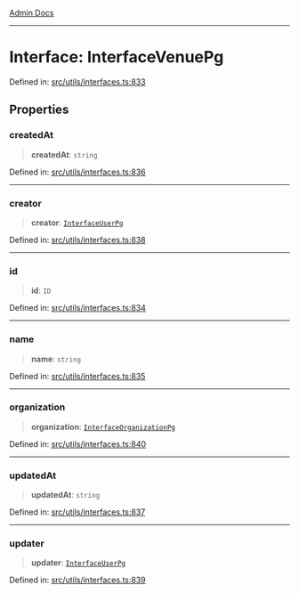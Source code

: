 [Admin Docs](/)

***

# Interface: InterfaceVenuePg

Defined in: [src/utils/interfaces.ts:833](https://github.com/PalisadoesFoundation/talawa-admin/blob/main/src/utils/interfaces.ts#L833)

## Properties

### createdAt

> **createdAt**: `string`

Defined in: [src/utils/interfaces.ts:836](https://github.com/PalisadoesFoundation/talawa-admin/blob/main/src/utils/interfaces.ts#L836)

***

### creator

> **creator**: [`InterfaceUserPg`](InterfaceUserPg.md)

Defined in: [src/utils/interfaces.ts:838](https://github.com/PalisadoesFoundation/talawa-admin/blob/main/src/utils/interfaces.ts#L838)

***

### id

> **id**: `ID`

Defined in: [src/utils/interfaces.ts:834](https://github.com/PalisadoesFoundation/talawa-admin/blob/main/src/utils/interfaces.ts#L834)

***

### name

> **name**: `string`

Defined in: [src/utils/interfaces.ts:835](https://github.com/PalisadoesFoundation/talawa-admin/blob/main/src/utils/interfaces.ts#L835)

***

### organization

> **organization**: [`InterfaceOrganizationPg`](InterfaceOrganizationPg.md)

Defined in: [src/utils/interfaces.ts:840](https://github.com/PalisadoesFoundation/talawa-admin/blob/main/src/utils/interfaces.ts#L840)

***

### updatedAt

> **updatedAt**: `string`

Defined in: [src/utils/interfaces.ts:837](https://github.com/PalisadoesFoundation/talawa-admin/blob/main/src/utils/interfaces.ts#L837)

***

### updater

> **updater**: [`InterfaceUserPg`](InterfaceUserPg.md)

Defined in: [src/utils/interfaces.ts:839](https://github.com/PalisadoesFoundation/talawa-admin/blob/main/src/utils/interfaces.ts#L839)
